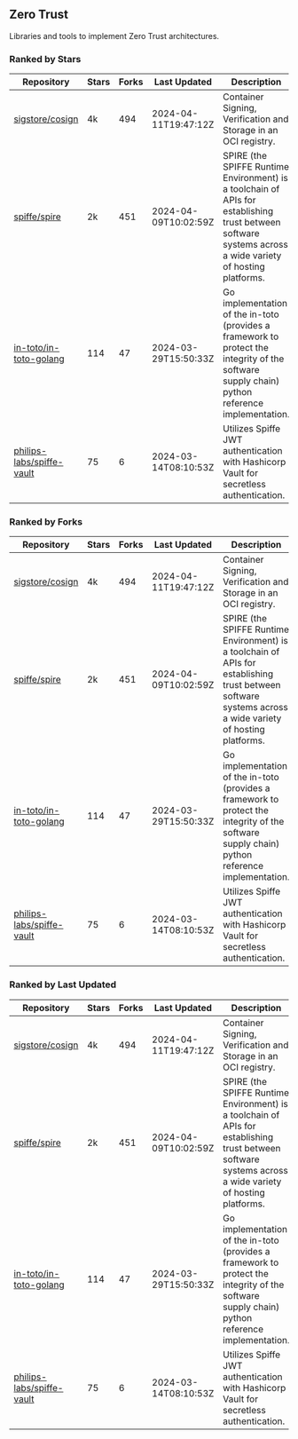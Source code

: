 ## Zero Trust

Libraries and tools to implement Zero Trust architectures.

### Ranked by Stars

| Repository | Stars | Forks | Last Updated | Description | 
|------------|-------|-------|--------------|-------------|
| [sigstore/cosign](https://github.com/sigstore/cosign) | 4k | 494 | 2024-04-11T19:47:12Z |  Container Signing, Verification and Storage in an OCI registry. |
| [spiffe/spire](https://github.com/spiffe/spire) | 2k | 451 | 2024-04-09T10:02:59Z |  SPIRE (the SPIFFE Runtime Environment) is a toolchain of APIs for establishing trust between software systems across a wide variety of hosting platforms. |
| [in-toto/in-toto-golang](https://github.com/in-toto/in-toto-golang) | 114 | 47 | 2024-03-29T15:50:33Z |  Go implementation of the in-toto (provides a framework to protect the integrity of the software supply chain) python reference implementation. |
| [philips-labs/spiffe-vault](https://github.com/philips-labs/spiffe-vault) | 75 | 6 | 2024-03-14T08:10:53Z |  Utilizes Spiffe JWT authentication with Hashicorp Vault for secretless authentication. |

### Ranked by Forks

| Repository | Stars | Forks | Last Updated | Description | 
|------------|-------|-------|--------------|-------------|
| [sigstore/cosign](https://github.com/sigstore/cosign) | 4k | 494 | 2024-04-11T19:47:12Z |  Container Signing, Verification and Storage in an OCI registry. |
| [spiffe/spire](https://github.com/spiffe/spire) | 2k | 451 | 2024-04-09T10:02:59Z |  SPIRE (the SPIFFE Runtime Environment) is a toolchain of APIs for establishing trust between software systems across a wide variety of hosting platforms. |
| [in-toto/in-toto-golang](https://github.com/in-toto/in-toto-golang) | 114 | 47 | 2024-03-29T15:50:33Z |  Go implementation of the in-toto (provides a framework to protect the integrity of the software supply chain) python reference implementation. |
| [philips-labs/spiffe-vault](https://github.com/philips-labs/spiffe-vault) | 75 | 6 | 2024-03-14T08:10:53Z |  Utilizes Spiffe JWT authentication with Hashicorp Vault for secretless authentication. |

### Ranked by Last Updated

| Repository | Stars | Forks | Last Updated | Description | 
|------------|-------|-------|--------------|-------------|
| [sigstore/cosign](https://github.com/sigstore/cosign) | 4k | 494 | 2024-04-11T19:47:12Z |  Container Signing, Verification and Storage in an OCI registry. |
| [spiffe/spire](https://github.com/spiffe/spire) | 2k | 451 | 2024-04-09T10:02:59Z |  SPIRE (the SPIFFE Runtime Environment) is a toolchain of APIs for establishing trust between software systems across a wide variety of hosting platforms. |
| [in-toto/in-toto-golang](https://github.com/in-toto/in-toto-golang) | 114 | 47 | 2024-03-29T15:50:33Z |  Go implementation of the in-toto (provides a framework to protect the integrity of the software supply chain) python reference implementation. |
| [philips-labs/spiffe-vault](https://github.com/philips-labs/spiffe-vault) | 75 | 6 | 2024-03-14T08:10:53Z |  Utilizes Spiffe JWT authentication with Hashicorp Vault for secretless authentication. |

